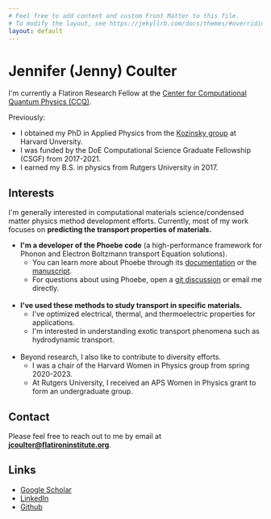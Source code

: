```yaml
---
# Feel free to add content and custom Front Matter to this file.
# To modify the layout, see https://jekyllrb.com/docs/themes/#overriding-theme-defaults
layout: default
---
```


# Jennifer (Jenny) Coulter

I'm currently a Flatiron Research Fellow at the [Center for Computational Quantum Physics (CCQ)](https://www.simonsfoundation.org/flatiron/center-for-computational-quantum-physics/).

Previously:
 * I obtained my PhD in Applied Physics from the [Kozinsky group](https://mir.g.harvard.edu/) at Harvard Unversity.
 * I was funded by the DoE Computational Science Graduate Fellowship (CSGF) from 2017-2021.
 * I earned my B.S. in physics from Rutgers University in 2017.

## Interests
I'm generally interested in computational materials science/condensed matter physics method development efforts.
Currently, most of my work focuses on **predicting the transport properties of materials.**

* **I'm a developer of the Phoebe code** (a high-performance framework for Phonon and Electron Boltzmann transport Equation solutions).
  * You can learn more about Phoebe through its [documentation](https://phoebe.readthedocs.io/en/develop/introduction.html) or the [manuscript](https://dx.doi.org/10.1088/2515-7639/ac86f6).
  * For questions about using Phoebe, open a [git discussion](https://github.com/mir-group/phoebe/discussions) or email me directly. 
<br/><br/>
* **I've used these methods to study transport in specific materials.**
  * I've optimized electrical, thermal, and thermoelectric properties for applications.
  * I'm interested in understanding exotic transport phenomena such as hydrodynamic transport.
<br/><br/>
* Beyond research, I also like to contribute to diversity efforts.
  * I was a chair of the Harvard Women in Physics group from spring 2020-2023.
  * At Rutgers University, I received an APS Women in Physics grant to form an undergraduate group.

## Contact
Please feel free to reach out to me by email at **jcoulter@flatironinstitute.org**.

## Links
* [Google Scholar](https://scholar.google.com/citations?hl=en&user=4-QTKr4AAAAJ)
* [LinkedIn](https://www.linkedin.com/in/jenny-coulter-0945b7105/)
* [Github](https://github.com/jcoulter12)

